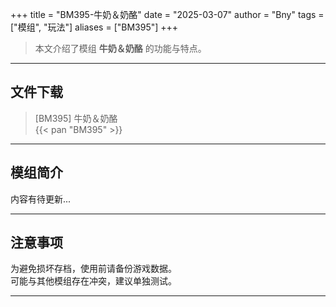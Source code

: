 +++
title = "BM395-牛奶＆奶酪"
date = "2025-03-07"
author = "Bny"
tags = ["模组", "玩法"]
aliases = ["BM395"]
+++

> 本文介绍了模组 **牛奶＆奶酪** 的功能与特点。

---

## 文件下载

> [BM395] 牛奶＆奶酪  
{{< pan "BM395" >}}  

---

## 模组简介

>  
内容有待更新...  

---

## 注意事项

>  
为避免损坏存档，使用前请备份游戏数据。  
可能与其他模组存在冲突，建议单独测试。  

---

